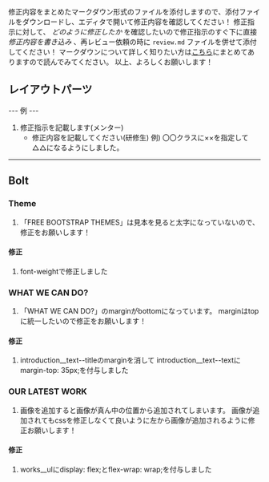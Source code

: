 修正内容をまとめたマークダウン形式のファイルを添付しますので、添付ファイルをダウンロードし、エディタで開いて修正内容を確認してください！
修正指示に対して、 *どのように修正したか* を確認したいので修正指示のすぐ下に直接 *修正内容を書き込み* 、再レビュー依頼の時に `review.md` ファイルを併せて添付してください！
マークダウンについて詳しく知りたい方は[こちら](https://giztech.gizumo-inc.work/lesson/40)にまとめてありますので読んでみてください。
以上、よろしくお願いします！

## レイアウトパーツ
--- 例 ---
1. 修正指示を記載します(メンター)
   - 修正内容を記載してください(研修生)
     例) 〇〇クラスに××を指定して△△になるようにしました。
----------

## Bolt

### Theme
1. 「FREE BOOTSTRAP THEMES」は見本を見ると太字になっていないので、修正をお願いします！

#### 修正
1. font-weightで修正しました
​
### WHAT WE CAN DO?
1. 「WHAT WE CAN DO?」のmarginがbottomになっています。
    marginはtopに統一したいので修正をお願いします！

#### 修正
1. introduction__text--titleのmarginを消して
    introduction__text--textにmargin-top: 35px;を付与しました
​
### OUR LATEST WORK
1. 画像を追加すると画像が真ん中の位置から追加されてしまいます。
    画像が追加されてもcssを修正しなくて良いように左から画像が追加されるように修正お願いします！

#### 修正
1. works__ulにdisplay: flex;とflex-wrap: wrap;を付与しました